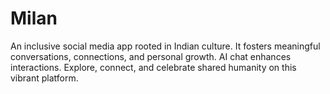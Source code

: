 # Milan
An inclusive social media app rooted in Indian culture. It fosters meaningful conversations, connections, and personal growth. AI chat enhances interactions. Explore, connect, and celebrate shared humanity on this vibrant platform.
